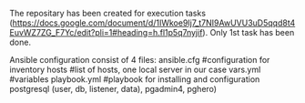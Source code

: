 The repositary has been created for execution tasks (https://docs.google.com/document/d/1IWkoe9Ij7_t7NI9AwUVU3uD5qqd8t4EuvWZ7ZG_F7Yc/edit?pli=1#heading=h.fl1p5q7nyjif).
Only 1st task has been done.

Ansible configuration consist of 4 files:
ansible.cfg            #configuration for inventory
hosts                  #list of hosts, one local server in our case
vars.yml               #variables
playbook.yml           #playbook for installing and configuration postgresql (user, db, listener, data), pgadmin4, pghero)

